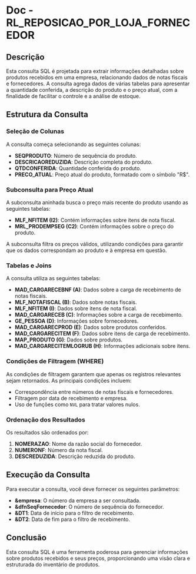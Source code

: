 
# Doc - RL_REPOSICAO_POR_LOJA_FORNECEDOR

## Descrição

Esta consulta SQL é projetada para extrair informações detalhadas sobre produtos recebidos em uma empresa, relacionando dados de notas fiscais e fornecedores. A consulta agrega dados de várias tabelas para apresentar a quantidade conferida, a descrição do produto e o preço atual, com a finalidade de facilitar o controle e a análise de estoque.

## Estrutura da Consulta

### Seleção de Colunas

A consulta começa selecionando as seguintes colunas:

- **SEQPRODUTO**: Número de sequência do produto.
- **DESCRICAOREDUZIDA**: Descrição completa do produto.
- **QTDCONFERIDA**: Quantidade conferida do produto.
- **PRECO_ATUAL**: Preço atual do produto, formatado com o símbolo "R$".

### Subconsulta para Preço Atual

A subconsulta aninhada busca o preço mais recente do produto usando as seguintes tabelas:

- **MLF_NFITEM (I2)**: Contém informações sobre itens de nota fiscal.
- **MRL_PRODEMPSEG (C2)**: Contém informações sobre o preço do produto.

A subconsulta filtra os preços válidos, utilizando condições para garantir que os dados correspondam ao produto e à empresa em questão.

### Tabelas e Joins

A consulta utiliza as seguintes tabelas:

- **MAD_CARGARECEBNF (A)**: Dados sobre a carga de recebimento de notas fiscais.
- **MLF_NOTAFISCAL (B)**: Dados sobre notas fiscais.
- **MLF_NFITEM (I)**: Dados sobre itens de nota fiscal.
- **MAD_CARGARECEB (C)**: Informações sobre a carga de recebimento.
- **GE_PESSOA (D)**: Informações sobre fornecedores.
- **MAD_CARGARECPROD (E)**: Dados sobre produtos conferidos.
- **MAD_CARGARECITEM (F)**: Dados sobre itens de carga de recebimento.
- **MAP_PRODUTO (G)**: Dados sobre produtos.
- **MAD_CARGARECITEMLOGRUB (H)**: Informações adicionais sobre itens.

### Condições de Filtragem (WHERE)

As condições de filtragem garantem que apenas os registros relevantes sejam retornados. As principais condições incluem:

- Correspondência entre números de notas fiscais e fornecedores.
- Filtragem por data de recebimento e empresa.
- Uso de funções como `NVL` para tratar valores nulos.

### Ordenação dos Resultados

Os resultados são ordenados por:

1. **NOMERAZAO**: Nome da razão social do fornecedor.
2. **NUMERONF**: Número da nota fiscal.
3. **DESCREDUZIDA**: Descrição reduzida do produto.

## Execução da Consulta

Para executar a consulta, você deve fornecer os seguintes parâmetros:

- **&empresa**: O número da empresa a ser consultada.
- **&dfnSeqFornecedor**: O número de sequência do fornecedor.
- **&DT1**: Data de início para o filtro de recebimento.
- **&DT2**: Data de fim para o filtro de recebimento.

## Conclusão

Esta consulta SQL é uma ferramenta poderosa para gerenciar informações sobre produtos recebidos e seus preços, proporcionando uma visão clara e estruturada do inventário de produtos.
